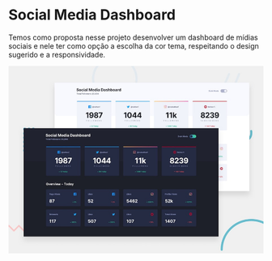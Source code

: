 # Social Media Dashboard

Temos como proposta nesse projeto desenvolver um dashboard de mídias sociais e nele ter como opção a escolha da cor tema, respeitando o design sugerido e a responsividade.

![Imagem preview do projeto](/design/desktop-preview.jpg)